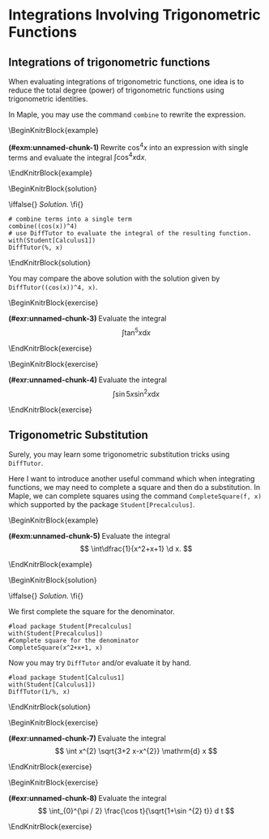 # Integrations Involving Trigonometric Functions

## Integrations of trigonometric functions

When evaluating integrations of trigonometric functions, one idea is to reduce the total degree (power) of trigonometric functions using trigonometric identities.

In Maple, you may use the command `combine` to rewrite the expression.

\BeginKnitrBlock{example}<div class="example"><span class="example" id="exm:unnamed-chunk-1"><strong>(\#exm:unnamed-chunk-1) </strong></span>
Rewrite $\cos^4x$ into an expression with single terms and evaluate the integral $\int \cos^4x\mathrm{d} x$.
</div>\EndKnitrBlock{example}

\BeginKnitrBlock{solution}<div class="solution">\iffalse{} <span class="solution"><em>Solution. </em></span>  \fi{}<br>

    # combine terms into a single term
    combine((cos(x))^4)
    # use DiffTutor to evaluate the integral of the resulting function.
    with(Student[Calculus1])
    DiffTutor(%, x)
</div>\EndKnitrBlock{solution}

You may compare the above solution with the solution given by `DiffTutor((cos(x))^4, x)`.

\BeginKnitrBlock{exercise}<div class="exercise"><span class="exercise" id="exr:unnamed-chunk-3"><strong>(\#exr:unnamed-chunk-3) </strong></span>
Evaluate the integral
$$
\int \tan ^{5} x \mathrm{d} x
$$
</div>\EndKnitrBlock{exercise}

\BeginKnitrBlock{exercise}<div class="exercise"><span class="exercise" id="exr:unnamed-chunk-4"><strong>(\#exr:unnamed-chunk-4) </strong></span>
Evaluate the integral
$$
\int \sin 5 x \sin^2 x \mathrm{d} x
$$
</div>\EndKnitrBlock{exercise}

## Trigonometric Substitution

Surely, you may learn some trigonometric substitution tricks using `DiffTutor`.

Here I want to introduce another useful command which when integrating functions, we may need to complete a square and then do a substitution. In Maple, we can complete squares using the command `CompleteSquare(f, x)` which supported by the package `Student[Precalculus]`.

\BeginKnitrBlock{example}<div class="example"><span class="example" id="exm:unnamed-chunk-5"><strong>(\#exm:unnamed-chunk-5) </strong></span>
Evaluate the integral
$$
\int\dfrac{1}{x^2+x+1} \d x.
$$
</div>\EndKnitrBlock{example}

\BeginKnitrBlock{solution}<div class="solution">\iffalse{} <span class="solution"><em>Solution. </em></span>  \fi{}<br>

We first complete the square for the denominator.

    #load package Student[Precalculus]
    with(Student[Precalculus])
    #Complete square for the denominator
    CompleteSquare(x^2+x+1, x)

Now you may try `DiffTutor` and/or evaluate it by hand.

    #load package Student[Calculus1]
    with(Student[Calculus1])
    DiffTutor(1/%, x)
</div>\EndKnitrBlock{solution}

\BeginKnitrBlock{exercise}<div class="exercise"><span class="exercise" id="exr:unnamed-chunk-7"><strong>(\#exr:unnamed-chunk-7) </strong></span>
Evaluate the integral
$$
\int x^{2} \sqrt{3+2 x-x^{2}} \mathrm{d} x
$$
</div>\EndKnitrBlock{exercise}

\BeginKnitrBlock{exercise}<div class="exercise"><span class="exercise" id="exr:unnamed-chunk-8"><strong>(\#exr:unnamed-chunk-8) </strong></span>
Evaluate the integral
$$
\int_{0}^{\pi / 2} \frac{\cos t}{\sqrt{1+\sin ^{2} t}} d t
$$
</div>\EndKnitrBlock{exercise}
